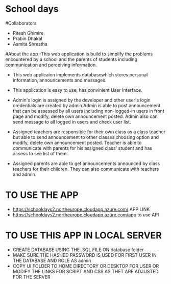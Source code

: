 # School days 

#Collaborators
- Ritesh Ghimire
- Prabin Dhakal
- Asmita Shrestha


#About the app
-This web application is build to simplify the problems encountered by a school and the parents of students including communication and perceiving information.

- This web applicaion implements databasewhich stores personal information, announcements and messages.

- This application is easy to use, has convinient User Interface.

- Admin's login is assigned by the developer and other user's login credentials are created by admin.Admin is able to post announcement that can be assessed by all users including non-logged-in users in front page and modify, delete own announcement posted. Admin also can send message to all logged in users and check user list.

- Assigned teachers are responsible for their own class as a class teacher but able to send announcement to other classes choosing option and modify, delete own announcement posted. Teacher is able to communicate with parents for his assigned class' student and has acsess to see list of them.

- Assigned parents are able to get announcements announced by class teachers for their children. They can also communicate with teachers and admin.

# TO USE THE APP

- https://schooldays2.northeurope.cloudapp.azure.com/ APP LINK
- https://schooldays2.northeurope.cloudapp.azure.com/app to use API

# TO USE THIS APP IN LOCAL SERVER

- CREATE DATABASE USING THE .SQL FILE ON database folder
- MAKE SURE THE HASHED PASSWORD IS USED FOR FIRST USER IN THE DATABASE AND ROLE AS admin
- COPY UI FOLDER TO HOME DIRECTORY OR DESKTOP FOR USER OR MODIFY THE LINKS FOR SCRIPT AND CSS AS THET ARE ADJUSTED FOR THE SERVER

